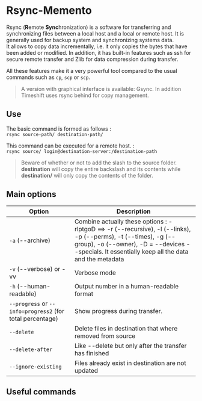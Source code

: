 # Rsync-Memento

Rsync (**R**emote **Sync**hronization) is a software for transferring and synchronizing files between a local host and a local or remote host. It is generally used for backup system and synchronizing systems data.  
It allows to copy data incrementally, i.e. it only copies the bytes that have been added or modified. In addition, it has built-in features such as ssh for secure remote transfer and Zlib for data compression during transfer.  

All these features make it a very powerful tool compared to the usual commands such as `cp`, `scp` or `scp`.

> A version with graphical interface is available: Gsync.
> In addition Timeshift uses rsync behind for copy management.

## Use

The basic command is formed as follows :  
`rsync source-path/ destination-path/`

This command can be executed for a remote host. :  
`rsync source/ login@destination-server:/destination-path`

> Beware of whether or not to add the slash to the source folder. **destination** will copy the entire backslash and its contents while **destination/** will only copy the contents of the folder.

## Main options

| Option                                                | Description                                                                                                                                                                                                        |
| ----------------------------------------------------- | ------------------------------------------------------------------------------------------------------------------------------------------------------------------------------------------------------------------ |
| `-a` (--archive)                                        | Combine actually these options : -rlptgoD ==> -r (--recursive), -l (--links), -p (--perms), -t (--times), -g (--group), -o (--owner), -D = --devices --specials. It essentially keep all the data and the metadata |
| `-v` (--verbose) or -vv                                 | Verbose mode                                                                                                                                                                                                       |
| `-h` (--human-readable)                                 | Output number in a human-readable format                                                                                                                                                                           |
| `--progress` or `--info=progress2` (for total percentage) | Show progress during transfer.                                                                                                                                                                                     |
| `--delete`                                              | Delete files in destination that where removed from source                                                                                                                                                         |
| `--delete-after`                                        | Like --delete but only after the transfer has finished                                                                                                                                                             |
| `--ignore-existing`                                     | Files already exist in destination are not updated                                                                                                                                                                 |

## Useful commands
